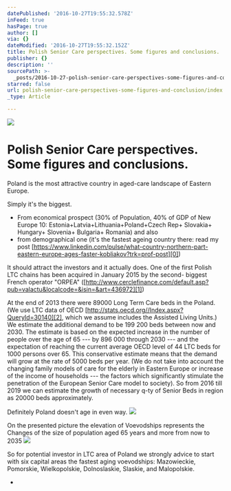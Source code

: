 ```yaml
---
datePublished: '2016-10-27T19:55:32.578Z'
inFeed: true
hasPage: true
author: []
via: {}
dateModified: '2016-10-27T19:55:32.152Z'
title: Polish Senior Care perspectives. Some figures and conclusions.
publisher: {}
description: ''
sourcePath: >-
  _posts/2016-10-27-polish-senior-care-perspectives-some-figures-and-conclusion.md
starred: false
url: polish-senior-care-perspectives-some-figures-and-conclusion/index.html
_type: Article

---
```

![](https://the-grid-user-content.s3-us-west-2.amazonaws.com/a360feff-857c-440b-8ab3-049b9bbb62eb.png)

# **Polish Senior Care perspectives. Some figures and conclusions.**

Poland is the most attractive country in aged-care landscape of Eastern Europe.

Simply it's the biggest.

* From economical prospect (30% of Population, 40% of GDP of New Europe 10: Estonia+Latvia+Lithuania+Poland+Czech Rep+ Slovakia+ Hungary+ Slovenia+ Bulgaria+ Romania) and also
* from demographical one (it's the fastest ageing country there: read my post [https://www.linkedin.com/pulse/what-country-northern-part-eastern-europe-ages-faster-kobliakov?trk=prof-post][0])

It should attract the investors and it actually does. One of the first Polish LTC chains has been acquired in January 2015 by the second- biggest French operator "ORPEA" ([http://www.cerclefinance.com/default.asp?pub=valactu&localcode=&isin=&art=436972][1])

At the end of 2013 there were 89000 Long Term Care beds in the Poland. (We use LTC data of OECD [http://stats.oecd.org//Index.aspx?QueryId=30140][2], which we assume includes the Assisted Living Units.) We estimate the additional demand to be 199 200 beds between now and 2030\. The estimate is based on the expected increase in the number of people over the age of 65 --- by 896 000 through 2030 --- and the expectation of reaching the current average OECD level of 44 LTC beds for 1000 persons over 65\. This conservative estimate means that the demand will grow at the rate of 5000 beds per year. (We do not take into account the changing family models of care for the elderly in Eastern Europe or increase of the income of households --- the factors which significantly stimulate the penetration of the European Senior Care model to society). So from 2016 till 2019 we can estimate the growth of necessary q-ty of Senior Beds in region as 20000 beds approximately.

Definitely Poland doesn't age in even way.
![](https://the-grid-user-content.s3-us-west-2.amazonaws.com/b38a7da3-5794-4481-9a2e-b24a7a73e1bf.png)

On the presented picture the elevation of Voevodships represents the Changes of the size of population aged 65 years and more from now to 2035
![](https://the-grid-user-content.s3-us-west-2.amazonaws.com/c941ca78-ed48-4a4d-b748-d24e2586441c.png)

So for potential investor in LTC area of Poland we strongly advice to start with six capital areas the fastest aging voevodships: Mazowieckie, Pomorskie, Wielkopolskie, Dolnoslaskie, Slaskie, and Malopolskie.

* 

[0]: http://www.linkedin.com/pulse/what-country-northern-part-eastern-europe-ages-faster-kobliakov?trk=prof-post
[1]: http://www.cerclefinance.com/default.asp?pub=valactu&localcode=&isin=&art=436972
[2]: http://stats.oecd.org//Index.aspx?QueryId=30140